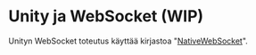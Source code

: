 # Unity ja WebSocket (WIP)

Unityn WebSocket toteutus käyttää kirjastoa "[NativeWebSocket](https://github.com/endel/NativeWebSocket)".
